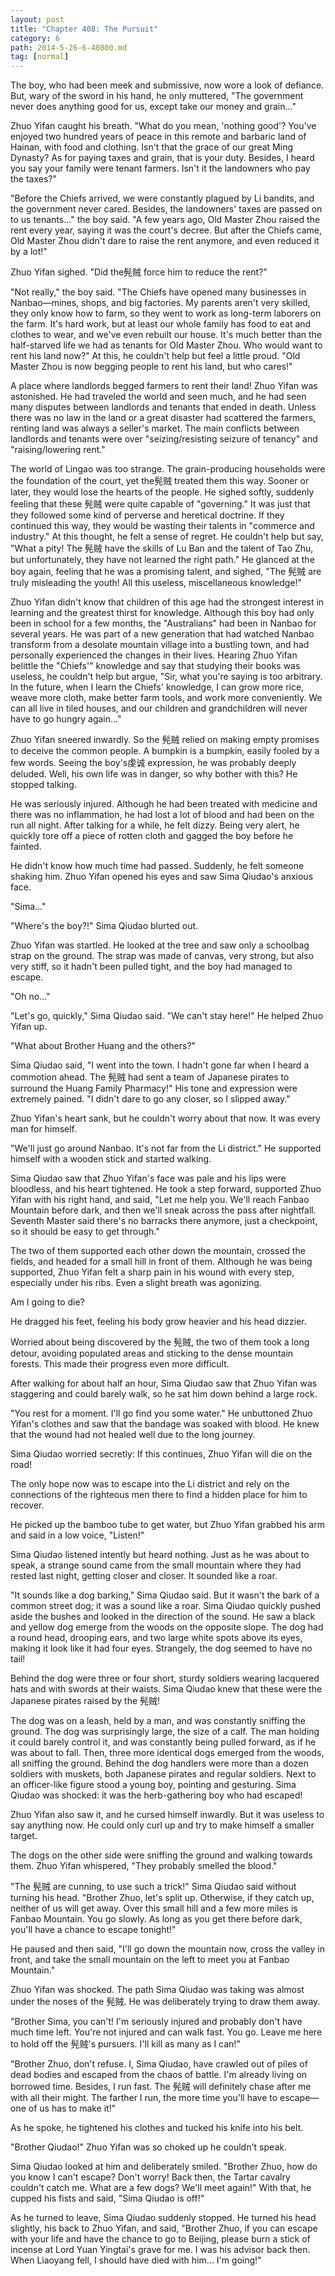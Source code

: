 ```yaml
---
layout: post
title: "Chapter 408: The Pursuit"
category: 6
path: 2014-5-26-6-40800.md
tag: [normal]
---
```


The boy, who had been meek and submissive, now wore a look of defiance. But, wary of the sword in his hand, he only muttered, "The government never does anything good for us, except take our money and grain..."

Zhuo Yifan caught his breath. "What do you mean, 'nothing good'? You've enjoyed two hundred years of peace in this remote and barbaric land of Hainan, with food and clothing. Isn't that the grace of our great Ming Dynasty? As for paying taxes and grain, that is your duty. Besides, I heard you say your family were tenant farmers. Isn't it the landowners who pay the taxes?"

"Before the Chiefs arrived, we were constantly plagued by Li bandits, and the government never cared. Besides, the landowners' taxes are passed on to us tenants..." the boy said. "A few years ago, Old Master Zhou raised the rent every year, saying it was the court's decree. But after the Chiefs came, Old Master Zhou didn't dare to raise the rent anymore, and even reduced it by a lot!"

Zhuo Yifan sighed. "Did the髡贼 force him to reduce the rent?"

"Not really," the boy said. "The Chiefs have opened many businesses in Nanbao—mines, shops, and big factories. My parents aren't very skilled, they only know how to farm, so they went to work as long-term laborers on the farm. It's hard work, but at least our whole family has food to eat and clothes to wear, and we've even rebuilt our house. It's much better than the half-starved life we had as tenants for Old Master Zhou. Who would want to rent his land now?" At this, he couldn't help but feel a little proud. "Old Master Zhou is now begging people to rent his land, but who cares!"

A place where landlords begged farmers to rent their land! Zhuo Yifan was astonished. He had traveled the world and seen much, and he had seen many disputes between landlords and tenants that ended in death. Unless there was no law in the land or a great disaster had scattered the farmers, renting land was always a seller's market. The main conflicts between landlords and tenants were over "seizing/resisting seizure of tenancy" and "raising/lowering rent."

The world of Lingao was too strange. The grain-producing households were the foundation of the court, yet the髡贼 treated them this way. Sooner or later, they would lose the hearts of the people. He sighed softly, suddenly feeling that these 髡贼 were quite capable of "governing." It was just that they followed some kind of perverse and heretical doctrine. If they continued this way, they would be wasting their talents in "commerce and industry." At this thought, he felt a sense of regret. He couldn't help but say, "What a pity! The 髡贼 have the skills of Lu Ban and the talent of Tao Zhu, but unfortunately, they have not learned the right path." He glanced at the boy again, feeling that he was a promising talent, and sighed, "The 髡贼 are truly misleading the youth! All this useless, miscellaneous knowledge!"

Zhuo Yifan didn't know that children of this age had the strongest interest in learning and the greatest thirst for knowledge. Although this boy had only been in school for a few months, the "Australians" had been in Nanbao for several years. He was part of a new generation that had watched Nanbao transform from a desolate mountain village into a bustling town, and had personally experienced the changes in their lives. Hearing Zhuo Yifan belittle the "Chiefs'" knowledge and say that studying their books was useless, he couldn't help but argue, "Sir, what you're saying is too arbitrary. In the future, when I learn the Chiefs' knowledge, I can grow more rice, weave more cloth, make better farm tools, and work more conveniently. We can all live in tiled houses, and our children and grandchildren will never have to go hungry again..."

Zhuo Yifan sneered inwardly. So the 髡贼 relied on making empty promises to deceive the common people. A bumpkin is a bumpkin, easily fooled by a few words. Seeing the boy's虔诚 expression, he was probably deeply deluded. Well, his own life was in danger, so why bother with this? He stopped talking.

He was seriously injured. Although he had been treated with medicine and there was no inflammation, he had lost a lot of blood and had been on the run all night. After talking for a while, he felt dizzy. Being very alert, he quickly tore off a piece of rotten cloth and gagged the boy before he fainted.

He didn't know how much time had passed. Suddenly, he felt someone shaking him. Zhuo Yifan opened his eyes and saw Sima Qiudao's anxious face.

"Sima..."

"Where's the boy?!" Sima Qiudao blurted out.

Zhuo Yifan was startled. He looked at the tree and saw only a schoolbag strap on the ground. The strap was made of canvas, very strong, but also very stiff, so it hadn't been pulled tight, and the boy had managed to escape.

"Oh no..."

"Let's go, quickly," Sima Qiudao said. "We can't stay here!" He helped Zhuo Yifan up.

"What about Brother Huang and the others?"

Sima Qiudao said, "I went into the town. I hadn't gone far when I heard a commotion ahead. The 髡贼 had sent a team of Japanese pirates to surround the Huang Family Pharmacy!" His tone and expression were extremely pained. "I didn't dare to go any closer, so I slipped away."

Zhuo Yifan's heart sank, but he couldn't worry about that now. It was every man for himself.

"We'll just go around Nanbao. It's not far from the Li district." He supported himself with a wooden stick and started walking.

Sima Qiudao saw that Zhuo Yifan's face was pale and his lips were bloodless, and his heart tightened. He took a step forward, supported Zhuo Yifan with his right hand, and said, "Let me help you. We'll reach Fanbao Mountain before dark, and then we'll sneak across the pass after nightfall. Seventh Master said there's no barracks there anymore, just a checkpoint, so it should be easy to get through."

The two of them supported each other down the mountain, crossed the fields, and headed for a small hill in front of them. Although he was being supported, Zhuo Yifan felt a sharp pain in his wound with every step, especially under his ribs. Even a slight breath was agonizing.

Am I going to die?

He dragged his feet, feeling his body grow heavier and his head dizzier.

Worried about being discovered by the 髡贼, the two of them took a long detour, avoiding populated areas and sticking to the dense mountain forests. This made their progress even more difficult.

After walking for about half an hour, Sima Qiudao saw that Zhuo Yifan was staggering and could barely walk, so he sat him down behind a large rock.

"You rest for a moment. I'll go find you some water." He unbuttoned Zhuo Yifan's clothes and saw that the bandage was soaked with blood. He knew that the wound had not healed well due to the long journey.

Sima Qiudao worried secretly: If this continues, Zhuo Yifan will die on the road!

The only hope now was to escape into the Li district and rely on the connections of the righteous men there to find a hidden place for him to recover.

He picked up the bamboo tube to get water, but Zhuo Yifan grabbed his arm and said in a low voice, "Listen!"

Sima Qiudao listened intently but heard nothing. Just as he was about to speak, a strange sound came from the small mountain where they had rested last night, getting closer and closer. It sounded like a roar.

"It sounds like a dog barking," Sima Qiudao said. But it wasn't the bark of a common street dog; it was a sound like a roar. Sima Qiudao quickly pushed aside the bushes and looked in the direction of the sound. He saw a black and yellow dog emerge from the woods on the opposite slope. The dog had a round head, drooping ears, and two large white spots above its eyes, making it look like it had four eyes. Strangely, the dog seemed to have no tail!

Behind the dog were three or four short, sturdy soldiers wearing lacquered hats and with swords at their waists. Sima Qiudao knew that these were the Japanese pirates raised by the 髡贼!

The dog was on a leash, held by a man, and was constantly sniffing the ground. The dog was surprisingly large, the size of a calf. The man holding it could barely control it, and was constantly being pulled forward, as if he was about to fall. Then, three more identical dogs emerged from the woods, all sniffing the ground. Behind the dog handlers were more than a dozen soldiers with muskets, both Japanese pirates and regular soldiers. Next to an officer-like figure stood a young boy, pointing and gesturing. Sima Qiudao was shocked: it was the herb-gathering boy who had escaped!

Zhuo Yifan also saw it, and he cursed himself inwardly. But it was useless to say anything now. He could only curl up and try to make himself a smaller target.

The dogs on the other side were sniffing the ground and walking towards them. Zhuo Yifan whispered, "They probably smelled the blood."

"The 髡贼 are cunning, to use such a trick!" Sima Qiudao said without turning his head. "Brother Zhuo, let's split up. Otherwise, if they catch up, neither of us will get away. Over this small hill and a few more miles is Fanbao Mountain. You go slowly. As long as you get there before dark, you'll have a chance to escape tonight!"

He paused and then said, "I'll go down the mountain now, cross the valley in front, and take the small mountain on the left to meet you at Fanbao Mountain."

Zhuo Yifan was shocked. The path Sima Qiudao was taking was almost under the noses of the 髡贼. He was deliberately trying to draw them away.

"Brother Sima, you can't! I'm seriously injured and probably don't have much time left. You're not injured and can walk fast. You go. Leave me here to hold off the 髡贼's pursuers. I'll kill as many as I can!"

"Brother Zhuo, don't refuse. I, Sima Qiudao, have crawled out of piles of dead bodies and escaped from the chaos of battle. I'm already living on borrowed time. Besides, I run fast. The 髡贼 will definitely chase after me with all their might. The farther I run, the more time you'll have to escape—one of us has to make it!"

As he spoke, he tightened his clothes and tucked his knife into his belt.

"Brother Qiudao!" Zhuo Yifan was so choked up he couldn't speak.

Sima Qiudao looked at him and deliberately smiled. "Brother Zhuo, how do you know I can't escape? Don't worry! Back then, the Tartar cavalry couldn't catch me. What are a few dogs? We'll meet again!" With that, he cupped his fists and said, "Sima Qiudao is off!"

As he turned to leave, Sima Qiudao suddenly stopped. He turned his head slightly, his back to Zhuo Yifan, and said, "Brother Zhuo, if you can escape with your life and have the chance to go to Beijing, please burn a stick of incense at Lord Yuan Yingtai's grave for me. I was his advisor back then. When Liaoyang fell, I should have died with him... I'm going!"
